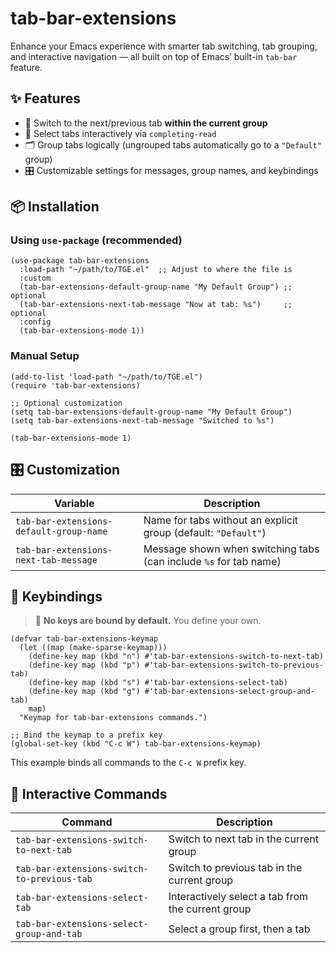 # tab-bar-extensions

Enhance your Emacs experience with smarter tab switching, tab grouping, and interactive navigation — all built on top of Emacs’ built-in `tab-bar` feature.

## ✨ Features

- 🚀 Switch to the next/previous tab **within the current group**
- 🎯 Select tabs interactively via `completing-read`
- 🗂️ Group tabs logically (ungrouped tabs automatically go to a `"Default"` group)
- 🎛️ Customizable settings for messages, group names, and keybindings

## 📦 Installation

### Using `use-package` (recommended)

```elisp
(use-package tab-bar-extensions
  :load-path "~/path/to/TGE.el"  ;; Adjust to where the file is
  :custom
  (tab-bar-extensions-default-group-name "My Default Group") ;; optional
  (tab-bar-extensions-next-tab-message "Now at tab: %s")     ;; optional
  :config
  (tab-bar-extensions-mode 1))
```

### Manual Setup

```elisp
(add-to-list 'load-path "~/path/to/TGE.el")
(require 'tab-bar-extensions)

;; Optional customization
(setq tab-bar-extensions-default-group-name "My Default Group")
(setq tab-bar-extensions-next-tab-message "Switched to %s")

(tab-bar-extensions-mode 1)
```

## 🎛️ Customization

| Variable                                 | Description |
|------------------------------------------|-------------|
| `tab-bar-extensions-default-group-name`  | Name for tabs without an explicit group (default: `"Default"`) |
| `tab-bar-extensions-next-tab-message`    | Message shown when switching tabs (can include `%s` for tab name) |


## 🎹 Keybindings

> 🔐 **No keys are bound by default.** You define your own.

```elisp
(defvar tab-bar-extensions-keymap
  (let ((map (make-sparse-keymap)))
    (define-key map (kbd "n") #'tab-bar-extensions-switch-to-next-tab)
    (define-key map (kbd "p") #'tab-bar-extensions-switch-to-previous-tab)
    (define-key map (kbd "s") #'tab-bar-extensions-select-tab)
    (define-key map (kbd "g") #'tab-bar-extensions-select-group-and-tab)
    map)
  "Keymap for tab-bar-extensions commands.")
  
;; Bind the keymap to a prefix key
(global-set-key (kbd "C-c W") tab-bar-extensions-keymap)
```

This example binds all commands to the `C-c W` prefix key.


## 🚀 Interactive Commands

| Command                                     | Description |
|--------------------------------------------|-------------|
| `tab-bar-extensions-switch-to-next-tab`     | Switch to next tab in the current group |
| `tab-bar-extensions-switch-to-previous-tab` | Switch to previous tab in the current group |
| `tab-bar-extensions-select-tab`             | Interactively select a tab from the current group |
| `tab-bar-extensions-select-group-and-tab`   | Select a group first, then a tab |

